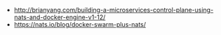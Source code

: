 - http://brianyang.com/building-a-microservices-control-plane-using-nats-and-docker-engine-v1-12/
- https://nats.io/blog/docker-swarm-plus-nats/
